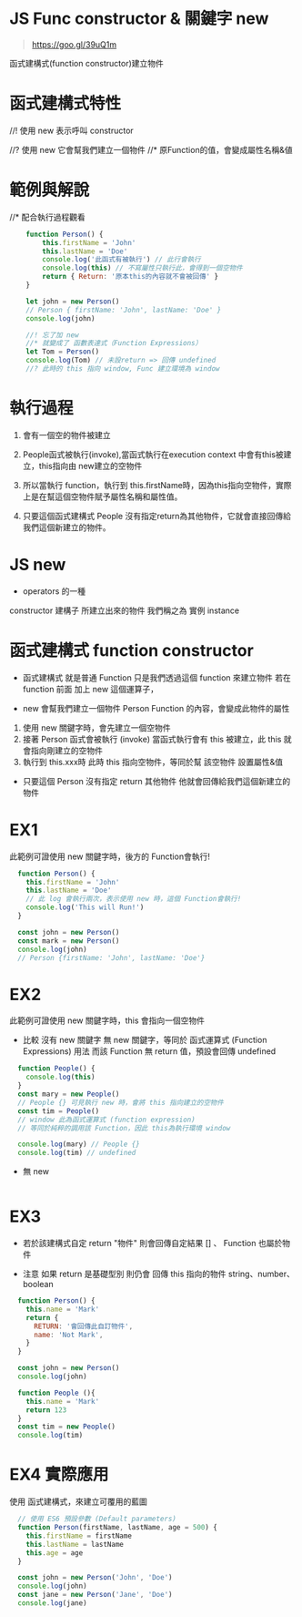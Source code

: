 # JS Func constructor & 關鍵字 new
> https://goo.gl/39uQ1m

函式建構式(function constructor)建立物件

# 函式建構式特性
//! 使用 new 表示呼叫 constructor 

//? 使用 new 它會幫我們建立一個物件
//* 原Function的值，會變成屬性名稱&値

# 範例與解說
//* 配合執行過程觀看
```js
    function Person() {
        this.firstName = 'John'
        this.lastName = 'Doe'
        console.log('此函式有被執行') // 此行會執行
        console.log(this) // 不寫屬性只執行此，會得到一個空物件
        return { Return: '原本this的內容就不會被回傳' }
    }

    let john = new Person()
    // Person { firstName: 'John', lastName: 'Doe' }
    console.log(john)

    //! 忘了加 new
    //* 就變成了 函數表達式（Function Expressions）
    let Tom = Person() 
    console.log(Tom) // 未設return => 回傳 undefined
    //? 此時的 this 指向 window, Func 建立環境為 window
```

# 執行過程
1. 會有一個空的物件被建立

2. People函式被執行(invoke),當函式執行在execution context 中會有this被建立，this指向由 new建立的空物件

3. 所以當執行 function，執行到 this.firstName時，因為this指向空物件，實際上是在幫這個空物件賦予屬性名稱和屬性值。

4. 只要這個函式建構式 People 沒有指定return為其他物件，它就會直接回傳給我們這個新建立的物件。


# JS new
* operators 的一種

constructor 建構子
所建立出來的物件 我們稱之為 實例 instance

# 函式建構式 function constructor 
* 函式建構式 就是普通 Function
只是我們透過這個 function 來建立物件
若在 function 前面 加上 new 這個運算子，


* new 會幫我們建立一個物件
Person Function 的內容，會變成此物件的屬性

1. 使用 new 關鍵字時，會先建立一個空物件
2. 接著 Person 函式會被執行 (invoke)
當函式執行會有 this 被建立，此 this 就會指向剛建立的空物件
3. 執行到 this.xxx時
此時 this 指向空物件，等同於幫 該空物件 設置屬性&值

* 只要這個 Person 沒有指定 return 其他物件
他就會回傳給我們這個新建立的物件

# EX1
此範例可證使用 new 關鍵字時，後方的 Function會執行!
```js
  function Person() {
    this.firstName = 'John'
    this.lastName = 'Doe'
    // 此 log 會執行兩次，表示使用 new 時，這個 Function會執行!
    console.log('This will Run!')
  }

  const john = new Person()
  const mark = new Person()
  console.log(john)
  // Person {firstName: 'John', lastName: 'Doe'}
``` 

# EX2
此範例可證使用 new 關鍵字時，this 會指向一個空物件

* 比較 沒有 new 關鍵字
無 new 關鍵字，等同於 函式運算式 (Function Expressions) 用法
而該 Function 無 return 值，預設會回傳 undefined
```js
  function People() {
    console.log(this)
  }
  const mary = new People()
  // People {} 可見執行 new 時，會將 this 指向建立的空物件
  const tim = People()
  // window 此為函式運算式 (function expression)
  // 等同於純粹的調用該 Function，因此 this為執行環境 window

  console.log(mary) // People {}
  console.log(tim) // undefined
```

* 無 new
```js

```

# EX3
* 若於該建構式自定 return "物件" 則會回傳自定結果
[] 、 Function 也屬於物件

* 注意 如果 return 是基礎型別
則仍會 回傳 this 指向的物件
string、number、boolean
```js
  function Person() {
    this.name = 'Mark'
    return {
      RETURN: '會回傳此自訂物件',
      name: 'Not Mark',
    }
  }

  const john = new Person()
  console.log(john)

  function People (){
    this.name = 'Mark'
    return 123
  }
  const tim = new People()
  console.log(tim)
```

# EX4 實際應用
使用 函式建構式，來建立可覆用的藍圖

```js
  // 使用 ES6 預設參數 (Default parameters)
  function Person(firstName, lastName, age = 500) {
    this.firstName = firstName
    this.lastName = lastName
    this.age = age
  }

  const john = new Person('John', 'Doe')
  console.log(john)
  const jane = new Person('Jane', 'Doe')
  console.log(jane)
```